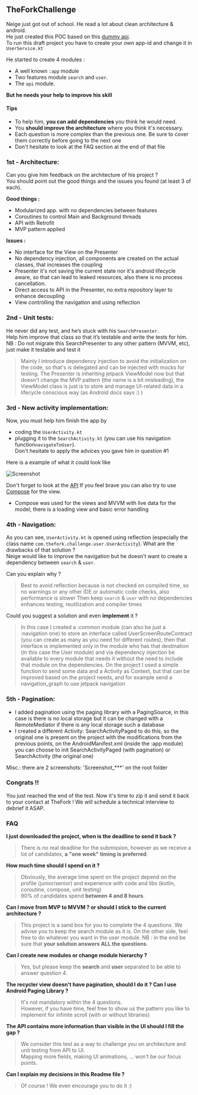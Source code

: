 ## TheForkChallenge

Neige just got out of school. He read a lot about clean architecture & android.  
He just created this POC based on this [dummy api](https://dummyapi.io/docs).  
To run this draft project you have to create your own app-id and change it in `UserService.kt`

He started to create 4 modules :

- A well known `:app` module
- Two features module `search` and `user`.
- The `api` module.

**But he needs your help to improve his skill**

#### Tips
- To help him, **you can add dependencies** you think he would need.
- You **should improve the architecture** where you think it's necessary.
- Each question is more complex than the previous one. Be sure to cover them correctly before going to the next one
- Don't hesitate to look at the FAQ section at the end of that file

### 1st - Architecture:

Can you give him feedback on the architecture of his project ?  
You should point out the good things and the issues you found (at least 3 of each).

**Good things :**
- Modularized app. with no dependencies between features
- Coroutines to control Main and Background threads  
- API with Retrofit
- MVP pattern applied

**Issues :**
- No interface for the View on the Presenter
- No dependency injection, all components are created on the actual classes, that increases the coupling
- Presenter it's not saving the current state nor it's android lifecycle aware, so that can lead to leaked resources, also there is no process cancellation.
- Direct access to API in the Presenter, no extra repository layer to enhance decoupling
- View controlling the navigation and using reflection

### 2nd - Unit tests:

He never did any test, and he’s stuck with his `SearchPresenter`.  
Help him improve that class so that it’s testable and write the tests for him.
NB : Do not migrate this SearchPresenter to any other pattern (MVVM, etc), just make it testable and test it

> Mainly I introduce dependency injection to avoid the initialization on the code, so that's is delegated and can be injected with mocks for testing.
The Presenter is inheriting jetpack ViewModel now but that doesn't change the MVP pattern (the name is a bit misleading), the ViewModel class is just is to store and manage UI-related data in a lifecycle conscious way (as Android docs says :) )

### 3rd - New activity implementation:

Now, you must help him finish the app by
- coding the `UserActivity.kt`
- plugging it to the `SearchActivity.kt` (you can use his navigation function`navigateToUser`).  
Don't hesitate to apply the advices you gave him in question #1

Here is a example of what it could look like

![Screenshot](user_page.png)

Don't forget to look at the [API](https://dummyapi.io/explorer)
If you feel brave you can also try to use [Compose](https://developer.android.com/jetpack/compose) for the view.

- Compose was used for the views and MVVM with live data for the model, there is a loading view and basic error handling


### 4th - Navigation:

As you can see, `UserActivity.kt` is opened using reflection (especially the class name `com.thefork.challenge.user.UserActivity`). What are the drawbacks of that solution ?  
Neige would like to improve the navigation but he doesn't want to create a dependency between `search` & `user`.

Can you explain why ?
> Best to avoid reflection because is not checked on compiled time, so no warnings or any other IDE or automatic code checks, also performance is slower
Then keep `search` & `user` with no dependencies enhances testing, reutilization and compiler times

Could you suggest a solution and even **implement** it ?
> In this case I created a :common module (can also be just a :navigation one) to store an interface called UserScreenRouteContract (you can create as many as you need for different routes), then that interface is implemented only in the module who has that destination (in this case the User module) and via dependency injection be available to every module that needs it without the need to include that module on the dependencies. On the project I used a simple function to send some data and a Activity as Context, but that can be improved based on the project needs, and for example send a navigation_graph to use jetpack navigation

### 5th - Pagination:

- I added pagination using the paging library with a PagingSource, in this case is there is no local storage but it can be changed with a RemoteMediator if there is any local storage such a database
- I created a different Activity: SearchActivityPaged to do this, so the original one is present on the project with the modifications from the previous points, on the AndroidManifest.xml (inside the :app module) you can choose to init SearchActivityPaged (with pagination) or SearchActivity (the original one)

Misc.: there are 2 screenshots: 'Screenshot_***' on the root folder

### Congrats !!

You just reached the end of the test.
Now it's time to zip it and send it back to your contact at TheFork !
We will schedule a technical interview to debrief it ASAP.

### FAQ

**I just downloaded the project, when is the deadline to send it back ?**
> There is no real deadline for the submission, however as we receive a lot of candidates, **a "one week" timing is preferred**.

**How much time should I spend on it ?**  
> Obviously, the average time spent on the project depend on the profile (junior/senior) and experience with code and libs (kotlin, coroutine, compose, unit testing)  
90% of candidates spend **between 4 and 8 hours**.

**Can I move from MVP to MVVM ? or should I stick to the current architecture ?**  
> This project is a sand box for you to complete the 4 questions.
We advise you to keep the search module as it is. On the other side, feel free to do whatever you want in the user module.
NB : in the end be sure that **your solution answers ALL the questions**.

**Can I create new modules or change module hierarchy ?**  
> Yes, but please keep the **search** and **user** separated to be able to answer question 4.

**The recycler view doesn't have pagination, should I do it ? Can I use Android Paging Library ?**  
> It's not mandatory within the 4 questions.  
However, if you have time, feel free to show us the pattern you like to implement for infinite scroll (with or without libraries)

**The API contains more information than visible in the UI should I fill the gap ?**  
> We consider this test as a way to challenge you on architecture and unit testing from API to UI.  
Mapping more fields, making UI animations, ... won't be our focus points.

**Can I explain my decisions in this Readme file ?**
> Of course ! We even encourage you to do it :)
